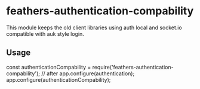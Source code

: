 # feathers-authentication-compability

This module keeps the old client libraries using auth local and socket.io compatible with auk style login.

## Usage

  const authenticationCompability = require('feathers-authentication-compability');
  // after app.configure(authentication);
  app.configure(authenticationCompability);


